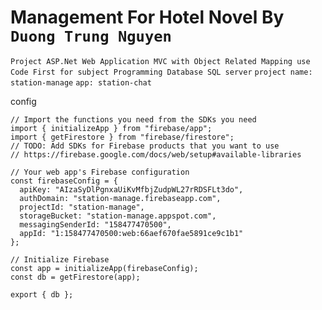 # Management For Hotel Novel By `Duong Trung Nguyen`
```Project ASP.Net Web Application MVC with Object Related Mapping use Code First for subject Programming Database SQL server```
`project name: station-manage`
`app: station-chat`

config
```
// Import the functions you need from the SDKs you need
import { initializeApp } from "firebase/app";
import { getFirestore } from "firebase/firestore";
// TODO: Add SDKs for Firebase products that you want to use
// https://firebase.google.com/docs/web/setup#available-libraries

// Your web app's Firebase configuration
const firebaseConfig = {
  apiKey: "AIzaSyDlPgnxaUiKvMfbjZudpWL27rRDSFLt3do",
  authDomain: "station-manage.firebaseapp.com",
  projectId: "station-manage",
  storageBucket: "station-manage.appspot.com",
  messagingSenderId: "158477470500",
  appId: "1:158477470500:web:66aef670fae5891ce9c1b1"
};

// Initialize Firebase
const app = initializeApp(firebaseConfig);
const db = getFirestore(app);

export { db };
```
